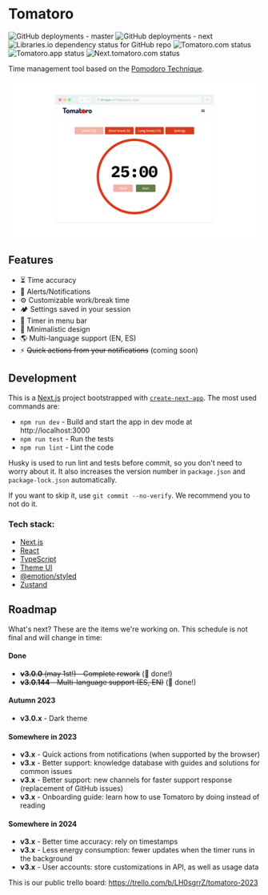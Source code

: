 # Tomatoro

![GitHub deployments - master](https://img.shields.io/github/deployments/tonymtz/tomatoro/master?label=master)
![GitHub deployments - next](https://img.shields.io/github/deployments/tonymtz/tomatoro/next?label=next)
![Libraries.io dependency status for GitHub repo](https://img.shields.io/librariesio/github/tonymtz/tomatoro)
![Tomatoro.com status](https://img.shields.io/website.svg?url=https://tomatoro.com&label=tomatoro.com&labelColor=7d8da8)
![Tomatoro.app status](https://img.shields.io/website.svg?url=https://tomatoro.app&label=tomatoro.app&labelColor=7d8da8)
![Next.tomatoro.com status](https://img.shields.io/website.svg?url=https://next.tomatoro.com&label=next.tomatoro.com&labelColor=7d8da8)

Time management tool based on the [Pomodoro Technique](https://en.wikipedia.org/wiki/Pomodoro_Technique).

![tomatoro app screenshot](public/screenshot.png)

## Features
 
- ⏳ Time accuracy
- 🔔 Alerts/Notifications
- ⚙️ Customizable work/break time
- 🏕️ Settings saved in your session
- 👀 Timer in menu bar
- 🎨 Minimalistic design
- 🌎 Multi-language support (EN, ES)
- ⚡️️ ~~Quick actions from your notifications~~ (coming soon)

## Development

This is a [Next.js](https://nextjs.org/) project bootstrapped
with [`create-next-app`](https://github.com/vercel/next.js/tree/canary/packages/create-next-app).
The most used commands are:

* `npm run dev` - Build and start the app in dev mode at http://localhost:3000
* `npm run test` - Run the tests
* `npm run lint` - Lint the code

Husky is used to run lint and tests before commit, so you don't need to worry about it. It also increases the version
number in `package.json` and `package-lock.json` automatically.

If you want to skip it, use `git commit --no-verify`. We recommend you to not do it.

### Tech stack:

- [Next.js](https://nextjs.org/)
- [React](https://reactjs.org/)
- [TypeScript](https://www.typescriptlang.org/)
- [Theme UI](https://theme-ui.com/)
- [@emotion/styled](https://emotion.sh/docs/styled)
- [Zustand](https://zustand-demo.pmnd.rs)

## Roadmap

What's next? These are the items we're working on.
This schedule is not final and will change in time:

#### Done

- ~~**v3.0.0** (may 1st!) - Complete rework~~ (🚀 done!)
- ~~**v3.0.144** - Multi-language support (ES, EN)~~ (🚀 done!)

#### Autumn 2023

- **v3.0.x** - Dark theme

#### Somewhere in 2023

- **v3.x** - Quick actions from notifications (when supported by the browser)
- **v3.x** - Better support: knowledge database with guides and solutions for common issues
- **v3.x** - Better support: new channels for faster support response (replacement of GitHub issues)
- **v3.x** - Onboarding guide: learn how to use Tomatoro by doing instead of reading

#### Somewhere in 2024

- **v3.x** - Better time accuracy: rely on timestamps
- **v3.x** - Less energy consumption: fewer updates when the timer runs in the background
- **v3.x** - User accounts: store customizations in API, as well as usage data

This is our public trello board: https://trello.com/b/LH0sgrrZ/tomatoro-2023
